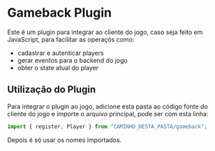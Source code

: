 # Gameback Plugin

Este é um plugin para integrar ao cliente do jogo, caso seja feito em JavaScript, para facilitar as operaçõs como:

* cadastrar e autenticar players
* gerar eventos para o backend do jogo
* obter o state atual do player

## Utilização do Plugin

Para integrar o plugin ao jogo, adicione esta pasta ao código fonte do cliente do jogo e importe o arquivo principal, pode ser com esta linha:

```javascript
import { register, Player } from "CAMINHO_DESTA_PASTA/gameback";
```

Depois é só usar os nomes importados.
